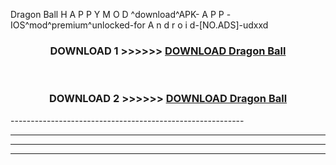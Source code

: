  Dragon Ball  H A P P Y M O D ^download^APK- A P P -IOS^mod^premium^unlocked-for A n d r o i d-[NO.ADS]-udxxd



<div align="center">

<h3>DOWNLOAD 1 >>>>>> <a href="https://en-mod.web.app/?en= Dragon Ball ">DOWNLOAD Dragon Ball  </a></h3><br>

<h3>DOWNLOAD 2 >>>>>> <a href="https://en-mod.web.app/?en= Dragon Ball ">DOWNLOAD Dragon Ball  </a></h3>

</div>
----------------------------------------------------------

----------------------------------------------------------

----------------------------------------------------------

----------------------------------------------------------



